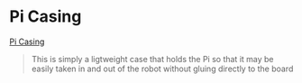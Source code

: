 # Pi Casing

[Pi Casing](v1_2_RMRC_PI_stack.stl)

> This is simply a ligtweight case that holds the Pi so that it may be easily taken in and out of the robot without gluing directly to the board
